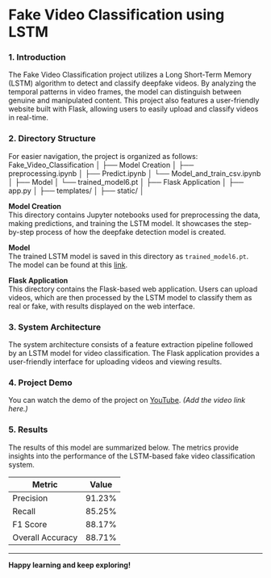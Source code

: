 # Fake Video Classification using LSTM

### 1. Introduction
The Fake Video Classification project utilizes a Long Short-Term Memory (LSTM) algorithm to detect and classify deepfake videos. By analyzing the temporal patterns in video frames, the model can distinguish between genuine and manipulated content. This project also features a user-friendly website built with Flask, allowing users to easily upload and classify videos in real-time.

### 2. Directory Structure
For easier navigation, the project is organized as follows:
Fake_Video_Classification
│
├── Model Creation
│ ├── preprocessing.ipynb
│ ├── Predict.ipynb
│ └── Model_and_train_csv.ipynb
│
├── Model
│ └── trained_model6.pt
│
├── Flask Application
│ ├── app.py
│ ├── templates/
│ ├── static/
│

**Model Creation**  
This directory contains Jupyter notebooks used for preprocessing the data, making predictions, and training the LSTM model. It showcases the step-by-step process of how the deepfake detection model is created.

**Model**  
The trained LSTM model is saved in this directory as `trained_model6.pt`. The model can be found at this [link](https://drive.google.com/file/d/1ycyQwouJkzc7FRlCR_QbheJZvZgPI_7O/view?usp=sharing).

**Flask Application**  
This directory contains the Flask-based web application. Users can upload videos, which are then processed by the LSTM model to classify them as real or fake, with results displayed on the web interface.

### 3. System Architecture
The system architecture consists of a feature extraction pipeline followed by an LSTM model for video classification. The Flask application provides a user-friendly interface for uploading videos and viewing results.

### 4. Project Demo
You can watch the demo of the project on [YouTube](#). *(Add the video link here.)*

### 5. Results
The results of this model are summarized below. The metrics provide insights into the performance of the LSTM-based fake video classification system.

| Metric             | Value   |
|--------------------|---------|
| Precision          | 91.23%  |
| Recall             | 85.25%  |
| F1 Score           | 88.17%  |
| Overall Accuracy   | 88.71%  |

---

**Happy learning and keep exploring!**


